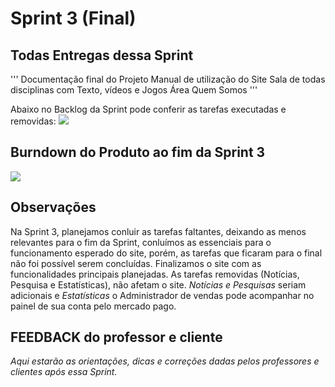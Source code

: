 # Sprint 3 (Final)

## Todas Entregas dessa Sprint

'''
Documentação final do Projeto
Manual de utilização do Site
Sala de todas disciplinas com Texto, vídeos e Jogos
Área Quem Somos
'''

Abaixo no Backlog da Sprint pode conferir as tarefas executadas e removidas:
![](https://github.com/cpusfatec/cpusfatec/blob/master/Sprint%203/Sprint%203.PNG)

## Burndown do Produto ao fim da Sprint 3
![](https://github.com/cpusfatec/cpusfatec/blob/master/Sprint%203/burndown1.PNG)

## Observações
Na Sprint 3, planejamos conluir as tarefas faltantes, deixando as menos relevantes para o fim da Sprint, conluímos as essenciais para o funcionamento esperado do site, porém, as tarefas que ficaram para o final não foi possível serem concluídas. Finalizamos o site com as funcionalidades principais planejadas. As tarefas removidas (Notícias, Pesquisa e Estatísticas), não afetam o site. _Notícias e Pesquisas_ seriam adicionais e _Estatísticas_ o Administrador de vendas pode acompanhar no painel de sua conta pelo mercado pago.

## FEEDBACK do professor e cliente
_Aqui estarão as orientações, dicas e correções dadas pelos professores e clientes após essa Sprint._
